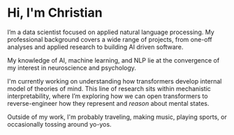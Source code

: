 # Hi, I'm Christian

I’m a data scientist focused on applied natural language processing. My professional background covers a wide range of projects, from one-off analyses and applied research to building AI driven software.

My knowledge of AI, machine learning, and NLP lie at the convergence of my interest in neuroscience and psychology.

I'm currently working on understanding how transformers develop internal model of theories of mind. This line of research sits within mechanistic interpretability, where I’m exploring how we can open transformers to reverse-engineer how they represent and *reason* about mental states.

Outside of my work, I'm probably traveling, making music, playing sports, or occasionally tossing around yo-yos.
